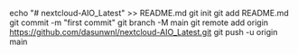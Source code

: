 echo "# nextcloud-AIO_Latest" >> README.md
git init
git add README.md
git commit -m "first commit"
git branch -M main
git remote add origin https://github.com/dasunwnl/nextcloud-AIO_Latest.git
git push -u origin main
